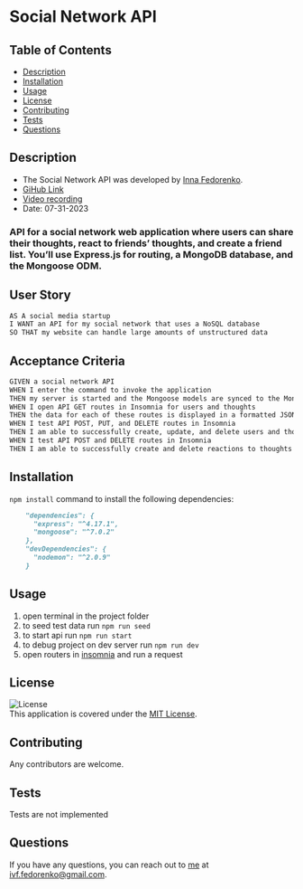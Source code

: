 # Social Network API
## Table of Contents
- [Description](#description)
- [Installation]( #installation)
- [Usage](#usage)
- [License](#license)
- [Contributing](#contributing)
- [Tests](#tests)
- [Questions](#questions) 
##  Description
- The Social Network API was developed by [Inna Fedorenko](https://github.com/InnaFedorenko).
- [GiHub Link](https://github.com/InnaFedorenko/social_network_API_if)
- [Video recording](https://drive.google.com/file/d/1OojVeAW7s3qhO6Qy-RZbVi5GNFybLiLp/view)
- Date: 07-31-2023

### API for a social network web application where users can share their thoughts, react to friends’ thoughts, and create a friend list. You’ll use Express.js for routing, a MongoDB database, and the Mongoose ODM. 

## User Story

```md
AS A social media startup
I WANT an API for my social network that uses a NoSQL database
SO THAT my website can handle large amounts of unstructured data
```

## Acceptance Criteria

```md
GIVEN a social network API
WHEN I enter the command to invoke the application
THEN my server is started and the Mongoose models are synced to the MongoDB database
WHEN I open API GET routes in Insomnia for users and thoughts
THEN the data for each of these routes is displayed in a formatted JSON
WHEN I test API POST, PUT, and DELETE routes in Insomnia
THEN I am able to successfully create, update, and delete users and thoughts in my database
WHEN I test API POST and DELETE routes in Insomnia
THEN I am able to successfully create and delete reactions to thoughts and add and remove friends to a user’s friend list
```


##  Installation
`npm install` command to install the following dependencies:
```md
    "dependencies": {
      "express": "^4.17.1",
      "mongoose": "^7.0.2"
    },
    "devDependencies": {
      "nodemon": "^2.0.9"
    }
```


##  Usage
1. open terminal in the project folder
2. to seed test data run `npm run seed`
3. to start api run `npm run start`
4. to debug project on dev server run `npm run dev`
4. open routers in [insomnia](Documentation/Insomnia_SN_API.json) and run a request


## License
![License](https://img.shields.io/badge/License-MIT-yellow.svg)  
  This application is covered under the [MIT License](https://opensource.org/licenses/MIT).
##  Contributing
Any contributors are welcome.
##  Tests
Tests are not implemented 

##  Questions
If you have any questions, you can reach out to [me](https://github.com/InnaFedorenko) at 
[ivf.fedorenko@gmail.com](mailto:ivf.fedorenko@gmail.com).